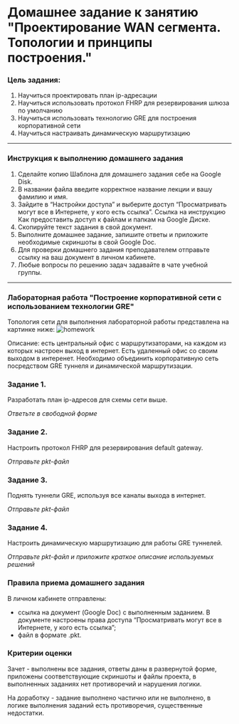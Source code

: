 # Домашнее задание к занятию "Проектирование WAN сегмента. Топологии и принципы построения."

### Цель задания:

1. Научиться проектировать план ip-адресации
2. Научиться использовать протокол FHRP для резервирования шлюза по умолчанию
3. Научиться использовать технологию GRE для построения корпоративной сети
4. Научиться настраивать динамическую маршрутизацию

---

### Инструкция к выполнению домашнего задания
1. Сделайте копию Шаблона для домашнего задания себе на Google Disk.
2. В названии файла введите корректное название лекции и вашу фамилию и имя.
3. Зайдите в “Настройки доступа” и выберите доступ “Просматривать могут все в Интернете, у кого есть ссылка”. Ссылка на инструкцию Как предоставить доступ к файлам и папкам на Google Диске.
4. Скопируйте текст задания в свой документ.
5. Выполните домашнее задание, запишите ответы и приложите необходимые скриншоты в свой Google Doc.
6. Для проверки домашнего задания преподавателем отправьте ссылку на ваш документ в личном кабинете.
7. Любые вопросы по решению задач задавайте в чате учебной группы.

---

### Лабораторная работа "Построение корпоративной сети с использованием технологии GRE"

Топология сети для выполнения лабораторной работы представлена на картинке ниже:
![homework](https://user-images.githubusercontent.com/40097402/179345904-f0576b79-c850-48d0-9b25-b2b9c4d5d9f4.jpg)

Описание: есть центральный офис с маршрутизаторами, на каждом из которых настроен выход в интернет. Есть удаленный офис со своим выходом в интеренет. Необходимо объединить корпоративную сеть посредством GRE туннеля и динамической маршрутизации.

### Задание 1. 

Разработать план ip-адресов для схемы сети выше. 

*Ответьте в свободной форме*

### Задание 2. 

Настроить протокол FHRP для резервирования default gateway. 

*Отправьте pkt-файл*

### Задание 3.

Поднять туннели GRE, используя все каналы выхода в интернет. 

*Отправьте pkt-файл*

### Задание 4.

Настроить динамическую маршрутизацию для работы GRE туннелей. 

*Отправьте pkt-файл и приложите краткое описание используемых решений*


### Правила приема домашнего задания

В личном кабинете отправлены:

- ссылка на документ (Google Doc) с выполненным заданием. В документе настроены права доступа “Просматривать могут все в Интернете, у кого есть ссылка”;
- файл в формате .pkt.

### Критерии оценки

Зачет - выполнены все задания, ответы даны в развернутой форме, приложены соответствующие скриншоты и файлы проекта, в выполненных заданиях нет противоречий и нарушения логики.

На доработку - задание выполнено частично или не выполнено, в логике выполнения заданий есть противоречия, существенные недостатки.
